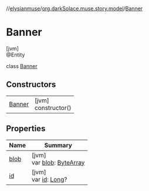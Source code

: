 //[elysianmuse](../../../index.md)/[org.darkSolace.muse.story.model](../index.md)/[Banner](index.md)

# Banner

[jvm]\
@Entity

class [Banner](index.md)

## Constructors

| | |
|---|---|
| [Banner](-banner.md) | [jvm]<br>constructor() |

## Properties

| Name | Summary |
|---|---|
| [blob](blob.md) | [jvm]<br>var [blob](blob.md): [ByteArray](https://kotlinlang.org/api/latest/jvm/stdlib/kotlin/-byte-array/index.html) |
| [id](id.md) | [jvm]<br>var [id](id.md): [Long](https://kotlinlang.org/api/latest/jvm/stdlib/kotlin/-long/index.html)? |

